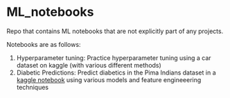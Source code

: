 # ML_notebooks

Repo that contains ML notebooks that are not explicitly part of any projects.

Notebooks are as follows:

1. Hyperparameter tuning: Practice hyperparameter tuning using a car dataset on kaggle (with various different methods)
2. Diabetic Predictions: Predict diabetics in the Pima Indians dataset in a [kaggle notebook](https://www.kaggle.com/nicolaspalmar8/diabetic-predictions-feature-engineering?scriptVersionId=61275488) using various models and feature engineeering techniques
